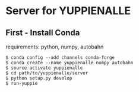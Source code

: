 Server for **YUPPIENALLE**
==========================

## First - Install Conda

requirements: python, numpy, autobahn

    $ conda config --add channels conda-forge 
    $ conda create --name yuppienalle numpy autobahn
    $ source activate yuppienalle
    $ cd path/to/yuppienalle/server 
    $ python setup.py develop
    $ run-yuppie
